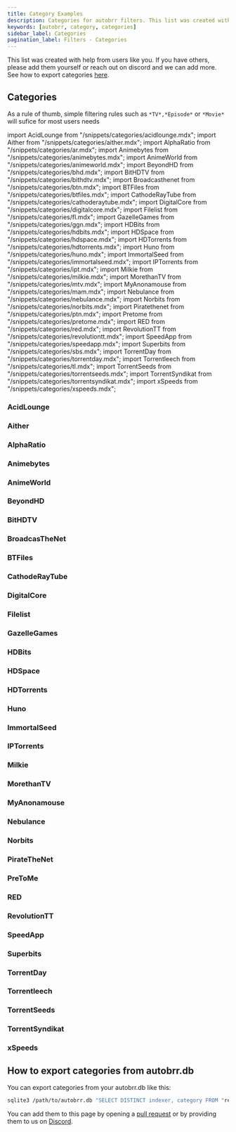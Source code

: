 ```yaml
---
title: Category Examples
description: Categories for autobrr filters. This list was created with help from users like you. If you have others, please add them yourself or reach out on discord and we can add more.
keywords: [autobrr, category, categories]
sidebar_label: Categories
pagination_label: Filters - Categories
---
```


This list was created with help from users like you. If you have others, please add them yourself or reach out on discord and we can add more. See how to export categories [here](#how-to-export-categories-from-autobrrdb).

## Categories

As a rule of thumb, simple filtering rules such as `*TV*,*Episode*` or `*Movie*` will sufice for most users needs

import AcidLounge from "/snippets/categories/acidlounge.mdx";
import Aither from "/snippets/categories/aither.mdx";
import AlphaRatio from "/snippets/categories/ar.mdx";
import Animebytes from "/snippets/categories/animebytes.mdx";
import AnimeWorld from "/snippets/categories/animeworld.mdx";
import BeyondHD from "/snippets/categories/bhd.mdx";
import BitHDTV from "/snippets/categories/bithdtv.mdx";
import Broadcasthenet from "/snippets/categories/btn.mdx";
import BTFiles from "/snippets/categories/btfiles.mdx";
import CathodeRayTube from "/snippets/categories/cathoderaytube.mdx";
import DigitalCore from "/snippets/categories/digitalcore.mdx";
import Filelist from "/snippets/categories/fl.mdx";
import GazelleGames from "/snippets/categories/ggn.mdx";
import HDBits from "/snippets/categories/hdbits.mdx";
import HDSpace from "/snippets/categories/hdspace.mdx";
import HDTorrents from "/snippets/categories/hdtorrents.mdx";
import Huno from "/snippets/categories/huno.mdx";
import ImmortalSeed from "/snippets/categories/immortalseed.mdx";
import IPTorrents from "/snippets/categories/ipt.mdx";
import Milkie from "/snippets/categories/milkie.mdx";
import MorethanTV from "/snippets/categories/mtv.mdx";
import MyAnonamouse from "/snippets/categories/mam.mdx";
import Nebulance from "/snippets/categories/nebulance.mdx";
import Norbits from "/snippets/categories/norbits.mdx";
import Piratethenet from "/snippets/categories/ptn.mdx";
import Pretome from "/snippets/categories/pretome.mdx";
import RED from "/snippets/categories/red.mdx";
import RevolutionTT from "/snippets/categories/revolutiontt.mdx";
import SpeedApp from "/snippets/categories/speedapp.mdx";
import Superbits from "/snippets/categories/sbs.mdx";
import TorrentDay from "/snippets/categories/torrentday.mdx";
import Torrentleech from "/snippets/categories/tl.mdx";
import TorrentSeeds from "/snippets/categories/torrentseeds.mdx";
import TorrentSyndikat from "/snippets/categories/torrentsyndikat.mdx";
import xSpeeds from "/snippets/categories/xspeeds.mdx";

### AcidLounge

<AcidLounge />

### Aither

<Aither />

### AlphaRatio

<AlphaRatio />

### Animebytes

<Animebytes />

### AnimeWorld

<AnimeWorld />

### BeyondHD

<BeyondHD />

### BitHDTV

<BitHDTV />

### BroadcasTheNet

<Broadcasthenet />

### BTFiles

<BTFiles />

### CathodeRayTube

<CathodeRayTube />

### DigitalCore

<DigitalCore />

### Filelist

<Filelist />

### GazelleGames

<GazelleGames />

### HDBits

<HDBits />

### HDSpace

<HDSpace />

### HDTorrents

<HDTorrents />

### Huno

<Huno />

### ImmortalSeed

<ImmortalSeed />

### IPTorrents

<IPTorrents />

### Milkie

<Milkie />

### MorethanTV

<MorethanTV />

### MyAnonamouse

<MyAnonamouse />

### Nebulance

<Nebulance />

### Norbits

<Norbits />

### PirateTheNet

<Piratethenet />

### PreToMe

<Pretome />

### RED

<RED />

### RevolutionTT

<RevolutionTT />

### SpeedApp

<SpeedApp />

### Superbits

<Superbits />

### TorrentDay

<TorrentDay />

### Torrentleech

<Torrentleech />

### TorrentSeeds

<TorrentSeeds />

### TorrentSyndikat

<TorrentSyndikat />

### xSpeeds

<xSpeeds />

## How to export categories from autobrr.db

You can export categories from your autobrr.db like this:

```bash
sqlite3 /path/to/autobrr.db "SELECT DISTINCT indexer, category FROM "release" ORDER BY indexer, category;" ".exit" > dump.txt
```

You can add them to this page by opening a [pull request](https://github.com/autobrr/autobrr.com/pulls) or by providing them to us on [Discord](https://discord.gg/WQ2eUycxyT).
